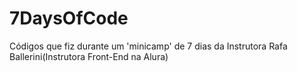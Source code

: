 # 7DaysOfCode
Códigos que fiz durante um 'minicamp' de 7 dias da Instrutora Rafa Ballerini(Instrutora Front-End na Alura) 

